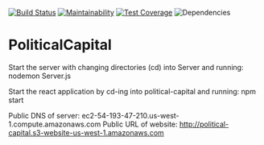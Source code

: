 [![Build Status](https://travis-ci.org/kadhirvelm/political-capital.svg?branch=testing)](https://travis-ci.org/kadhirvelm/political-capital) [![Maintainability](https://api.codeclimate.com/v1/badges/cfe92d32241500e40837/maintainability)](https://codeclimate.com/github/kadhirvelm/political-capital/maintainability) [![Test Coverage](https://api.codeclimate.com/v1/badges/cfe92d32241500e40837/test_coverage)](https://codeclimate.com/github/kadhirvelm/political-capital/test_coverage) ![Dependencies](https://david-dm.org/kadhirvelm/political-capital.svg)
# PoliticalCapital

Start the server with changing directories (cd) into Server and running:
  nodemon Server.js


Start the react application by cd-ing into political-capital and running:
  npm start

Public DNS of server: ec2-54-193-47-210.us-west-1.compute.amazonaws.com
Public URL of website: http://political-capital.s3-website-us-west-1.amazonaws.com
